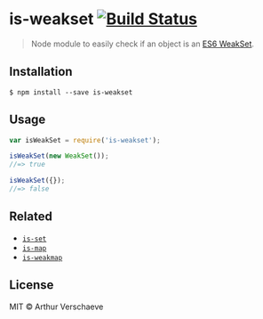 # is-weakset [![Build Status](https://travis-ci.org/arthurvr/is-weakset.svg?branch=master)](https://travis-ci.org/arthurvr/is-weakset)

> Node module to easily check if an object is an [ES6 WeakSet](https://developer.mozilla.org/en-US/docs/Web/JavaScript/Reference/Global_Objects/WeakSet).

## Installation

```
$ npm install --save is-weakset
```

## Usage

```javascript
var isWeakSet = require('is-weakset');

isWeakSet(new WeakSet());
//=> true

isWeakSet({});
//=> false
```
## Related

* [`is-set`](https://github.com/arthurvr/is-set)
* [`is-map`](https://github.com/arthurvr/is-map)
* [`is-weakmap`](https://github.com/arthurvr/is-weakset)

## License

MIT © Arthur Verschaeve
